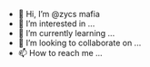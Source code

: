 - 👋 Hi, I’m @zycs mafia
- 👀 I’m interested in ...
- 🌱 I’m currently learning ...
- 💞️ I’m looking to collaborate on ...
- 📫 How to reach me ...

<!---
dtmzonk/dtmzonk is a ✨ special ✨ repository because its `README.md` (this file) appears on your GitHub profile.
You can click the Preview link to take a look at your changes.
--->
